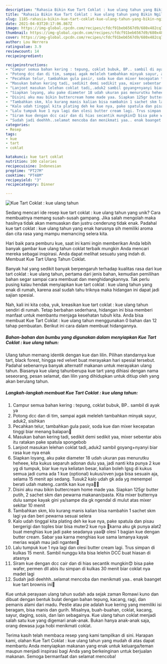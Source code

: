 ```yaml
---
description: "Rahasia Bikin Kue Tart Coklat : kue ulang tahun yang Bikin Ngiler"
title: "Rahasia Bikin Kue Tart Coklat : kue ulang tahun yang Bikin Ngiler"
slug: 1185-rahasia-bikin-kue-tart-coklat-kue-ulang-tahun-yang-bikin-ngiler
date: 2021-04-03T20:17:06.867Z
image: https://img-global.cpcdn.com/recipes/cfdcf91beb6567d9/680x482cq70/kue-tart-coklat-kue-ulang-tahun-foto-resep-utama.jpg
thumbnail: https://img-global.cpcdn.com/recipes/cfdcf91beb6567d9/680x482cq70/kue-tart-coklat-kue-ulang-tahun-foto-resep-utama.jpg
cover: https://img-global.cpcdn.com/recipes/cfdcf91beb6567d9/680x482cq70/kue-tart-coklat-kue-ulang-tahun-foto-resep-utama.jpg
author: Lou Herrera
ratingvalue: 3.9
reviewcount: 14
recipeingredient:

recipeinstructions:
- "Campur semua bahan kering : tepung, coklat bubuk, BP.. sambil di ayak ya"
- "Potong dcc dan di tim, sampai agak meleleh tambahkan minyak sayur, aduk2, sisihkan"
- "Pecahkan telur, tambahkan gula pasir, soda kue dan mixer kecepatan tinggi biar menang balapan🤣"
- "Masukan bahan kering tadi, sedikit demi sedikit yaa, mixer sebentar abis itu ratakan pake spatula spongebob"
- "Lanjoot masukan lelehan coklat tadi,.aduk2 sambil goyang+nyanyi biar rasa kue nya enak"
- "Siapkan loyang, aku pake diameter 18 udah ukuran pas menurutku heheee, kita kukus separuh adonan dulu yaa, jadi nanti kita punya 2 kue yg di tumpuk, biar kue nya keliatan besar, kalian boleh lgsg di kukus semua jadi cuma ada 1 kue (optional) kukus/oven juga bisa sesuain aja, selama 15 menit api sedang. Tusuk2 kalo udah gk ada yg menempel berati udah mateng..cantik kan kue nya🤩😍"
- "Disini aku mau bikin buttercream home made yaa. Siapkan 125gr butter putih, 2 sachet skm dan pewarna makanan/pasta. Kita mixer butternya dulu sampe kayak gini ya/sampe dia gk ngendal di mulut atas mixer sekitar 10 menit"
- "Tambahkan skm, klo kurang manis kalian bisa nambahin 1 sachet skm lagi ya dan beri pewarna sesuai selera"
- "Kalo udah tinggal kita plating deh ke kue nya, pake spatula dan pisau bergerigi dan toples biar bisa muter2 kue nya 🤣karna aku gk punya alat2 buat menghias kue jadi pake seadanya yaa😅 olesi 1 bagian kue dengan butter cream. Sabar yaa karna menghias kue sama lamanya kayak merias wajah mau jadi nganten🤣"
- "Lalu tumpuk kue 1 nya lagi dan olesi butter cream lagi. Trus simpan di kulkas 15 menit. Sambil nunggu kita bisa lelehin DCC buat hiasan di atasnya"
- "Siram kue dengan dcc cair dan di hias secantik mungkin😍 bisa pake wafer, permen dll abis itu simpan di kulkas 30 menit biar coklat nya madet lagi"
- "Sudah jadi deehhh..selamat mencoba dan menikmati yaa.. enak baanget kue tart brownis ini🤤"
categories:
- Resep
tags:
- kue
- tart
- coklat

katakunci: kue tart coklat 
nutrition: 100 calories
recipecuisine: Indonesian
preptime: "PT27M"
cooktime: "PT48M"
recipeyield: "3"
recipecategory: Dinner

---
```



![Kue Tart Coklat : kue ulang tahun](https://img-global.cpcdn.com/recipes/cfdcf91beb6567d9/680x482cq70/kue-tart-coklat-kue-ulang-tahun-foto-resep-utama.jpg)

Sedang mencari ide resep kue tart coklat : kue ulang tahun yang unik? Cara membuatnya memang susah-susah gampang. Jika salah mengolah maka hasilnya tidak akan memuaskan dan justru cenderung tidak enak. Padahal kue tart coklat : kue ulang tahun yang enak harusnya sih memiliki aroma dan cita rasa yang mampu memancing selera kita.

Hari baik para pemburu kue, saat ini kami ingin memberikan Anda lebih banyak gambar kue ulang tahun coklat terbaik mungkin Anda mencari mereka sebagai inspirasi. Anda dapat melihat sesuatu yang indah di. Membuat Kue Tart Ulang Tahun Coklat.

Banyak hal yang sedikit banyak berpengaruh terhadap kualitas rasa dari kue tart coklat : kue ulang tahun, pertama dari jenis bahan, kemudian pemilihan bahan segar sampai cara membuat dan menghidangkannya. Tak perlu pusing kalau hendak menyiapkan kue tart coklat : kue ulang tahun yang enak di rumah, karena asal sudah tahu triknya maka hidangan ini dapat jadi sajian spesial.


Nah, kali ini kita coba, yuk, kreasikan kue tart coklat : kue ulang tahun sendiri di rumah. Tetap berbahan sederhana, hidangan ini bisa memberi manfaat untuk membantu menjaga kesehatan tubuh kita. Anda bisa membuat Kue Tart Coklat : kue ulang tahun menggunakan 0 bahan dan 12 tahap pembuatan. Berikut ini cara dalam membuat hidangannya.

<!--inarticleads1-->

##### Bahan-bahan dan bumbu yang digunakan dalam menyiapkan Kue Tart Coklat : kue ulang tahun:



Ulang tahun memang identik dengan kue dan lilin. Pilihan standarnya kue tart, black forest, hingga red velvet buat merayakan hari spesial tersebut. Padahal sebenarnya banyak alternatif makanan untuk merayakan ulang tahun. Biasanya kue ulang tahunberupa kue tart yang dihiasi dengan nama seseorang, pesan selamat, dan lilin yang dihidupkan untuk ditiup oleh yang akan berulang tahun. 

<!--inarticleads2-->

##### Langkah-langkah membuat Kue Tart Coklat : kue ulang tahun:

1. Campur semua bahan kering : tepung, coklat bubuk, BP.. sambil di ayak ya
1. Potong dcc dan di tim, sampai agak meleleh tambahkan minyak sayur, aduk2, sisihkan
1. Pecahkan telur, tambahkan gula pasir, soda kue dan mixer kecepatan tinggi biar menang balapan🤣
1. Masukan bahan kering tadi, sedikit demi sedikit yaa, mixer sebentar abis itu ratakan pake spatula spongebob
1. Lanjoot masukan lelehan coklat tadi,.aduk2 sambil goyang+nyanyi biar rasa kue nya enak
1. Siapkan loyang, aku pake diameter 18 udah ukuran pas menurutku heheee, kita kukus separuh adonan dulu yaa, jadi nanti kita punya 2 kue yg di tumpuk, biar kue nya keliatan besar, kalian boleh lgsg di kukus semua jadi cuma ada 1 kue (optional) kukus/oven juga bisa sesuain aja, selama 15 menit api sedang. Tusuk2 kalo udah gk ada yg menempel berati udah mateng..cantik kan kue nya🤩😍
1. Disini aku mau bikin buttercream home made yaa. Siapkan 125gr butter putih, 2 sachet skm dan pewarna makanan/pasta. Kita mixer butternya dulu sampe kayak gini ya/sampe dia gk ngendal di mulut atas mixer sekitar 10 menit
1. Tambahkan skm, klo kurang manis kalian bisa nambahin 1 sachet skm lagi ya dan beri pewarna sesuai selera
1. Kalo udah tinggal kita plating deh ke kue nya, pake spatula dan pisau bergerigi dan toples biar bisa muter2 kue nya 🤣karna aku gk punya alat2 buat menghias kue jadi pake seadanya yaa😅 olesi 1 bagian kue dengan butter cream. Sabar yaa karna menghias kue sama lamanya kayak merias wajah mau jadi nganten🤣
1. Lalu tumpuk kue 1 nya lagi dan olesi butter cream lagi. Trus simpan di kulkas 15 menit. Sambil nunggu kita bisa lelehin DCC buat hiasan di atasnya
1. Siram kue dengan dcc cair dan di hias secantik mungkin😍 bisa pake wafer, permen dll abis itu simpan di kulkas 30 menit biar coklat nya madet lagi
1. Sudah jadi deehhh..selamat mencoba dan menikmati yaa.. enak baanget kue tart brownis ini🤤


Kue untuk perayaan ulang tahun sudah ada sejak zaman Romawi kuno dan dibuat dengan bentuk bulat dengan bahan tepung, kacang, ragi, dan pemanis alami dari madu. Pestie atau pie adalah kue kering yang memiliki isi beragam, bisa manis dan gurih. Misalnya, buah-buahan, coklat, kacang, sayur, daging, sosis, dan lain sebagainya. Kue ulang tahun coklat menjadi salah satu kue yang digemari anak-anak. Bukan hanya anak-anak saja, orang dewasa juga hobi menikmati coklat. 

Terima kasih telah membaca resep yang kami tampilkan di sini. Harapan kami, olahan Kue Tart Coklat : kue ulang tahun yang mudah di atas dapat membantu Anda menyiapkan makanan yang enak untuk keluarga/teman maupun menjadi inspirasi bagi Anda yang berkeinginan untuk berjualan makanan. Semoga bermanfaat dan selamat mencoba!
